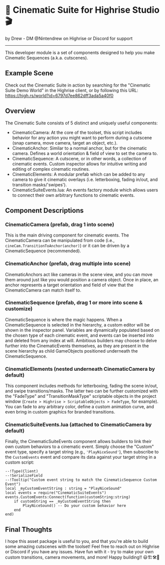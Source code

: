 # 🎥 Cinematic Suite for Highrise Studio 🎬
by Drew - DM @Nintendrew on Highrise or Discord for support

---

This developer module is a set of components designed to help you make Cinematic Sequences (a.k.a. cutscenes).

## Example Scene

Check out the Cinematic Suite in action by searching for the "Cinematic Suite Demo World" in the Highrise client, or by following this URL: https://high.rs/world?id=6797d7ee862dff3ada5a40f0

## Overview

The Cinematic Suite consists of 5 distinct and uniquely useful components:
 - CinematicCamera: At the core of the toolset, this script includes behavior for any action you might want to perform during a cutscene (snap camera, move camera, target an object, etc.).
 - CinematicAnchor: Similar to a normal anchor, but for the cinematic camera. Defines a world orientation & field of view to set the camera to.
 - CinematicSequence: A cutscene, or in other words, a collection of cinematic events. Custom inspector allows for intuitive writing and editing of complex cinematic routines.
 - CinematicElements: A modular prefab which can be added to any camera to give it cinematic overlays (i.e. letterboxing, fading in/out, and transition masks/'swipes').
 - CinematicSuiteEvents.lua: An events factory module which allows users to connect their own arbitrary functions to cinematic events.

## Component Descriptions

### CinematicCamera (prefab, drag 1 into scene)
This is the main driving component for cinematic events. The CinematicCamera can be manipulated from code (i.e., ```cineCam.TransitionToAnchor(anchor)```) or it can be driven by a CinematicSequence (recommended).

### CinematicAnchor (prefab, drag multiple into scene)
CinematicAnchors act like cameras in the scene view, and you can move them around just like you would position a camera object. Once in place, an anchor represents a target orientation and field of view that the CinematicCamera can match itself to.

### CinematicSequence (prefab, drag 1 or more into scene & customize)
CinematicSequence is where the magic happens. When a CinematicSequence is selected in the hierarchy, a custom editor will be shown in the inspector panel. Variables are dynamically populated based on the chosen type of each cinematic event, and events can be inserted into and deleted from any index at will. Ambitious builders may choose to delve further into the CinematicEvents themselves, as they are present in the scene hierarchy as child GameObjects positioned underneath the CinematicSequence.

### CinematicElements (nested underneath CinematicCamera by default)
This component includes methods for letterboxing, fading the scene in/out, and swipe transitions/masks. The latter two can be further customized with the "FadeType" and "TransitionMaskType" scriptable objects in the project window (```Create > Highrise > ScriptableObjects > FadeType```, for example). You can fade to any arbitrary color, define a custom animation curve, and even bring in custom graphics for branded transitions.

### CinematicSuiteEvents.lua (attached to CinematicCamera by default)
Finally, the CinematicSuiteEvents component allows builders to link their own custom behaviors to a cinematic event. Simply choose the "Custom" event type, specify a target string (e.g., ```'PlayNiceSound'```), then subscribe to the ```CustomEvents``` event and compare its data against your target string in a custom script:

```
--!Type(Client)
--!SerializeField
--!Tooltip("Custom event string to match the CinematicSequence Custom Event")
local _myCustomEventString : string = "PlayNiceSound"
local events = require("CinematicSuiteEvents")
events.CustomEvents:Connect(function(customString:string)
    if customString == _myCustomEventString then
        PlayNiceSound() -- Do your custom behavior here
    end
end)
```

## Final Thoughts

I hope this asset package is useful to you, and that you're able to build some amazing cutscenes with the toolset! Feel free to reach out on Highrise or Discord if you have any issues. Have fun with it - try to make your own custom transitions, camera movements, and more! Happy building!! 😃🏗️🛠️🚧